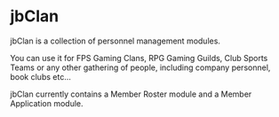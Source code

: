 jbClan
======

jbClan is a collection of personnel management modules.

You can use it for FPS Gaming Clans, RPG Gaming Guilds, Club Sports Teams or any other gathering of people, including company personnel, book clubs etc...

jbClan currently contains a Member Roster module and a Member Application module.
